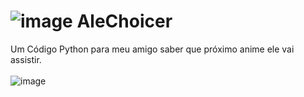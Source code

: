 # ![image](https://user-images.githubusercontent.com/67469148/196970337-8ed045b0-1d47-4e6d-9591-59b29480d4cc.png) AleChoicer 


Um Código Python para meu amigo saber que próximo anime ele vai assistir. <br><br>
![image](https://user-images.githubusercontent.com/67469148/196969950-ad293d56-68b2-4268-814e-2d20f9829a67.png)


